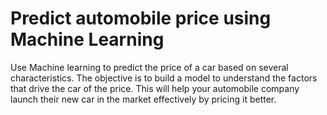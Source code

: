 # Predict automobile price using Machine Learning<br/>
Use Machine learning to predict the price of a car based on several characteristics. The objective is to
build a model to understand the factors that drive the car of the price. This will help your automobile
company launch their new car in the market effectively by pricing it better.
